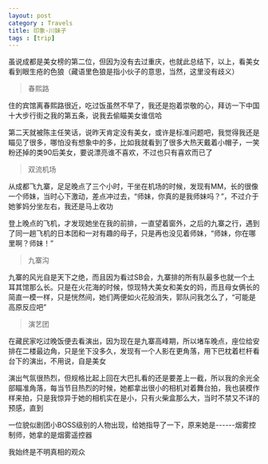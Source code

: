 ```yaml
---
layout: post
category : Travels
title: 印象-川妹子
tags : [trip]
---
```



虽说成都是美女榜的第二位，但因为没有去过重庆，也就此总结下，以上，看美女看到眼生疮的色狼（藏语里色狼是指小伙子的意思，当然，这里没有歧义）

 

> 春熙路

住的宾馆离春熙路很近，吃过饭虽然不早了，我还是抱着崇敬的心，拜访一下中国十大步行街之我的第五条，说我去偷瞄美女谁信哈

第二天就被陈主任笑话，说昨天肯定没有美女，或许是标准问题吧，我觉得我还是瞄见了很多，哪怕没有想象中的多，比如我就看到了很多大热天戴着小帽子，一笑粉还掉的类90后美女，要说漂亮谁不喜欢，不过也只有喜欢而已了

 

> 双流机场

从成都飞九寨，足足晚点了三个小时，干坐在机场的时候，发现有MM，长的很像一个师妹，当时心下激动，差点冲过去，“师妹，你真的是我师妹吗？”，不过介于她爹妈分坐左右，我还是马上收功

登上晚点的飞机，才发现她坐在我的前排，一直望着窗外，之后的九寨之行，遇到了同一趟飞机的日本团和一对有趣的母子，只是再也没见着师妹，“师妹，你在哪里啊？师妹！”

 


> 九寨沟

九寨的风光自是天下之绝，而且因为看过SB会，九寨排的所有队最多也就一个土耳其馆那么长。只是在火花海的时候，惊现特大美女和美女的妈，而且母女俩长的简直一模一样，只是恍然间，她们两便如火花般消失，郭队问我怎么了，“可能是高原反应吧”

 

> 演艺团

在藏民家吃过晚饭便去看演出，因为现在是九寨高峰期，所以堵车晚点，座位给安排在二楼最边角，只是坐下没多久，发现有一个人影在更角落，用下巴枕着栏杆看台下的演出，不用说，自是美女

演出气氛很热烈，但规格比起上回在大巴扎看的还是要差上一截，所以我的余光全部瞄准角落，每当节目热烈的时候，她都拿出很小的相机对着舞台拍，我也装模作样来拍，只是我惊异于她的相机实在是小，只有火柴盒那么大，当时不禁又不详的预感，直到

一位貌似剧团小BOSS级别的人物出现，给她指导了一下，原来她是------烟雾控制师，她拿的是烟雾遥控器

 

我始终是不明真相的观众